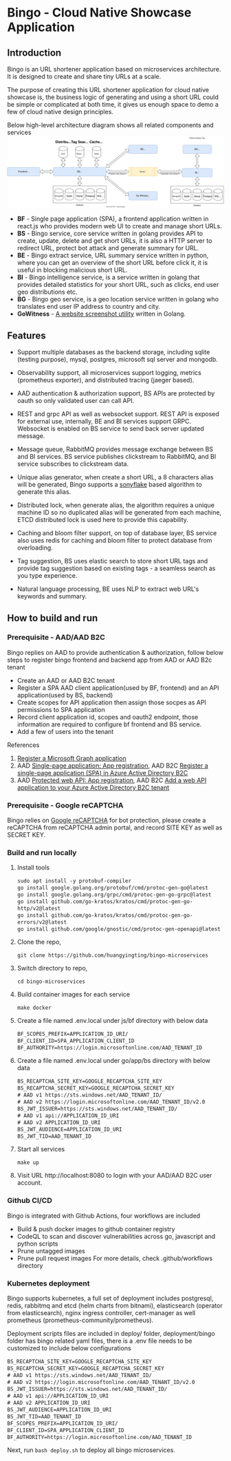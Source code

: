# Bingo - Cloud Native Showcase Application
## Introduction
Bingo is an URL shortener application based on microservices architecture. It is designed to create and share tiny URLs at a scale.

The purpose of creating this URL shortener application for cloud native showcase is, the business logic of generating and using a short URL could be simple or complicated at both time, it gives us enough space to demo a few of cloud native design principles.

Below high-level architecture diagram shows all related components and services  
![high-level-design](./docs/images/Bingo-Design.svg)

- **BF** - Single page application (SPA), a frontend application written in react.js who provides modern web UI to create and manage short URLs.
- **BS** - Bingo service, core service written in golang provides API to create, update, delete and get short URLs, it is also a HTTP server to redirect URL, protect bot attack and generate summary for URL.
- **BE** - Bingo extract service, URL summary service written in python, where you can get an overview of the short URL before click it, it is useful in blocking malicious short URL.
- **BI** - Bingo intelligence service, is a service written in golang that provides detailed statistics for your short URL, such as clicks, end user geo distributions etc.
- **BG** - Bingo geo service, is a geo location service written in golang who translates end user IP address to country and city.
- **GoWitness** - [A website screenshot utility](https://github.com/sensepost/gowitness) written in Golang.

## Features
- Support multiple databases as the backend storage, including sqlite (testing purpose), mysql, postgres, microsoft sql server and mongodb.

- Observability support, all microservices support logging, metrics (prometheus exporter), and distributed tracing (jaeger based).

- AAD authentication & authorization support, BS APIs are protected by oauth so only validated user can call API.

- REST and grpc API as well as websocket support. REST API is exposed for external use, internally, BE and BI services support GRPC. Websocket is enabled on BS service to send back server updated message.

- Message queue, RabbitMQ provides message exchange between BS and BI services. BS service publishes clickstream to RabbitMQ, and BI service subscribes to clickstream data.

- Unique alias generator, when create a short URL, a 8 characters alias will be generated, Bingo supports a [sonyflake](https://github.com/sony/sonyflake) based algorithm to generate this alias.

- Distributed lock, when generate alias, the algorithm requires a unique machine ID so no duplicated alias will be generated from each machine, ETCD distributed lock is used here to provide this capability.

- Caching and bloom filter support, on top of database layer, BS service also uses redis for caching and bloom filter to protect database from overloading.

- Tag suggestion, BS uses elastic search to store short URL tags and provide tag suggestion based on existing tags - a seamless search as you type experience.

- Natural language processing, BE uses NLP to extract web URL's keywords and summary.

## How to build and run
### Prerequisite - AAD/AAD B2C
Bingo replies on AAD to provide authentication & authorization, follow below steps to register bingo frontend and backend app from AAD or AAD B2c tenant
- Create an AAD or AAD B2C tenant
- Register a SPA AAD client application(used by BF, frontend) and an API application(used by BS, backend)
- Create scopes for API application then assign those socpes as API permissions to SPA application
- Record client application id, scopes and oauth2 endpoint, those information are required to configure bf frontend and BS service.
- Add a few of users into the tenant

References
1. [Register a Microsoft Graph application](https://docs.microsoft.com/en-us/azure/active-directory-b2c/microsoft-graph-get-started?tabs=app-reg-ga)
2. AAD [Single-page application: App registration](https://docs.microsoft.com/en-us/azure/active-directory/develop/scenario-spa-app-registration), AAD B2C [Register a single-page application (SPA) in Azure Active Directory B2C](https://docs.microsoft.com/en-us/azure/active-directory-b2c/tutorial-register-spa)
3. AAD [Protected web API: App registration](https://docs.microsoft.com/en-us/azure/active-directory/develop/scenario-protected-web-api-app-registration), AAD B2C [Add a web API application to your Azure Active Directory B2C tenant](https://docs.microsoft.com/en-us/azure/active-directory-b2c/add-web-api-application?tabs=app-reg-ga)

### Prerequisite - Google reCAPTCHA
Bingo relies on [Google reCAPTCHA](https://www.google.com/recaptcha/about/) for bot protection, please create a reCAPTCHA from reCAPTCHA admin portal, and record SITE KEY as well as SECRET KEY.

### Build and run locally
1. Install tools
   ```
   sudo apt install -y protobuf-compiler
   go install google.golang.org/protobuf/cmd/protoc-gen-go@latest
   go install google.golang.org/grpc/cmd/protoc-gen-go-grpc@latest
   go install github.com/go-kratos/kratos/cmd/protoc-gen-go-http/v2@latest
   go install github.com/go-kratos/kratos/cmd/protoc-gen-go-errors/v2@latest
   go install github.com/google/gnostic/cmd/protoc-gen-openapi@latest
   ```
3. Clone the repo, 
    ```
    git clone https://github.com/huangyingting/bingo-microservices
    ```
4. Switch directory to repo, 
    ```
    cd bingo-microservices
    ```
5. Build container images for each service
    ```
    make docker
    ```
6. Create a file named .env.local under js/bf directory with below data
    ```
    BF_SCOPES_PREFIX=APPLICATION_ID_URI/
    BF_CLIENT_ID=SPA_APPLICATION_CLIENT_ID
    BF_AUTHORITY=https://login.microsoftonline.com/AAD_TENANT_ID
    ```
7. Create a file named .env.local under go/app/bs directory with below data
    ```
    BS_RECAPTCHA_SITE_KEY=GOOGLE_RECAPTCHA_SITE_KEY
    BS_RECAPTCHA_SECRET_KEY=GOOGLE_RECAPTCHA_SECRET_KEY
    # AAD v1 https://sts.windows.net/AAD_TENANT_ID/
    # AAD v2 https://login.microsoftonline.com/AAD_TENANT_ID/v2.0
    BS_JWT_ISSUER=https://sts.windows.net/AAD_TENANT_ID/
    # AAD v1 api://APPLICATION_ID_URI
    # AAD v2 APPLICATION_ID_URI
    BS_JWT_AUDIENCE=APPLICATION_ID_URI
    BS_JWT_TID=AAD_TENANT_ID
    ```
8. Start all services 
    ```
    make up
    ```
9. Visit URL http://localhost:8080 to login with your AAD/AAD B2C user account.

### Github CI/CD
Bingo is integrated with Github Actions, four workflows are included
- Build & push docker images to github container registry
- CodeQL to scan and discover vulnerabilities across go, javascript and python scripts
- Prune untagged images
- Prune pull request images
For more details, check .github/workflows directory

### Kubernetes deployment
Bingo supports kubernetes, a full set of deployment includes postgresql, redis, rabbitmq and etcd (helm charts from bitnami), elasticsearch (operator from elasticsearch), nginx ingress controller, cert-manager as well prometheus (prometheus-community/prometheus).

Deployment scripts files are included in deploy/ folder, deployment/bingo folder has bingo related yaml files, there is a .env file needs to be customized to include below configurations

```
BS_RECAPTCHA_SITE_KEY=GOOGLE_RECAPTCHA_SITE_KEY
BS_RECAPTCHA_SECRET_KEY=GOOGLE_RECAPTCHA_SECRET_KEY
# AAD v1 https://sts.windows.net/AAD_TENANT_ID/
# AAD v2 https://login.microsoftonline.com/AAD_TENANT_ID/v2.0
BS_JWT_ISSUER=https://sts.windows.net/AAD_TENANT_ID/
# AAD v1 api://APPLICATION_ID_URI
# AAD v2 APPLICATION_ID_URI
BS_JWT_AUDIENCE=APPLICATION_ID_URI
BS_JWT_TID=AAD_TENANT_ID
BF_SCOPES_PREFIX=APPLICATION_ID_URI/
BF_CLIENT_ID=SPA_APPLICATION_CLIENT_ID
BF_AUTHORITY=https://login.microsoftonline.com/AAD_TENANT_ID
```
Next, run `bash deploy.sh` to deploy all bingo microservices.
